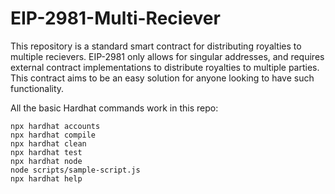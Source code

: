 # EIP-2981-Multi-Reciever

This repository is a standard smart contract for distributing royalties to multiple recievers.
EIP-2981 only allows for singular addresses, and requires external contract implementations to distribute royalties to multiple parties. This contract aims to be an easy solution for anyone looking to have such functionality.

All the basic Hardhat commands work in this repo:

```shell
npx hardhat accounts
npx hardhat compile
npx hardhat clean
npx hardhat test
npx hardhat node
node scripts/sample-script.js
npx hardhat help
```
